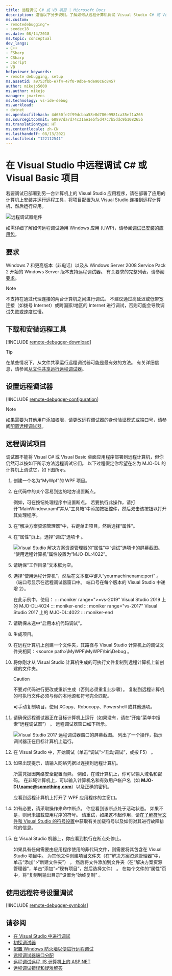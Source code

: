 ```yaml
---
title: 远程调试 C# 或 VB 项目 | Microsoft Docs
description: 遵循以下分步说明，了解如何从远程计算机调试 Visual Studio C# 或 Visual Basic 应用程序。
ms.custom:
- remotedebugging"=
- seodec18
ms.date: 08/14/2018
ms.topic: conceptual
dev_langs:
- C++
- FSharp
- CSharp
- JScript
- VB
helpviewer_keywords:
- remote debugging, setup
ms.assetid: a9753fbb-e7f4-47f0-9dbe-9de90c6c8457
author: mikejo5000
ms.author: mikejo
manager: jmartens
ms.technology: vs-ide-debug
ms.workload:
- dotnet
ms.openlocfilehash: 4d650fe2f99dcbaa58e0d786e9981ca35ef1a265
ms.sourcegitcommit: 68897da7d74c31ae1ebf5d47c7b5ddc9b108265b
ms.translationtype: HT
ms.contentlocale: zh-CN
ms.lasthandoff: 08/13/2021
ms.locfileid: "122112541"
---
```

# <a name="remote-debugging-a-c-or-visual-basic-project-in-visual-studio"></a>在 Visual Studio 中远程调试 C# 或 Visual Basic 项目
若要调试已部署到另一台计算机上的 Visual Studio 应用程序，请在部署了应用的计算机上安装并运行远程工具，将项目配置为从 Visual Studio 连接到远程计算机，然后运行应用。

![远程调试器组件](../debugger/media/remote-debugger-client-apps.png "Remote_debugger_components")

如需详细了解如何远程调试通用 Windows 应用 (UWP)，请参阅[调试已安装的应用包](debug-installed-app-package.md)。

## <a name="requirements"></a>要求

Windows 7 和更高版本（非电话）以及从 Windows Server 2008 Service Pack 2 开始的 Windows Server 版本支持远程调试器。 有关要求的完整列表，请参阅[要求](../debugger/remote-debugging.md#requirements_msvsmon)。

> [!NOTE]
> 不支持在通过代理连接的两台计算机之间进行调试。 不建议通过高延迟或低带宽连接（如拨号 Internet）或跨国家/地区的 Internet 进行调试，否则可能会导致调试失败或速度过慢。

## <a name="download-and-install-the-remote-tools"></a>下载和安装远程工具

[!INCLUDE [remote-debugger-download](../debugger/includes/remote-debugger-download.md)]

> [!TIP]
> 在某些情况下，从文件共享运行远程调试器可能是最有效的方法。 有关详细信息，请参阅[从文件共享运行远程调试器](../debugger/remote-debugging.md#fileshare_msvsmon)。

## <a name="set-up-the-remote-debugger"></a><a name="BKMK_setup"></a>设置远程调试器

[!INCLUDE [remote-debugger-configuration](../debugger/includes/remote-debugger-configuration.md)]

> [!NOTE]
> 如果需要为其他用户添加权限，请更改远程调试器的身份验证模式或端口号，请参阅[配置远程调试器](../debugger/remote-debugging.md#configure_msvsmon)。

## <a name="remote-debug-the-project"></a><a name="remote_csharp"></a> 远程调试项目
调试器不能将 Visual C# 或 Visual Basic 桌面应用程序部署到远程计算机，但你仍然可以按如下所示方法远程调试它们。 以下过程假定你希望在名为 MJO-DL 的计算机上调试它，如下图所示。

1. 创建一个名为“MyWpf”的 WPF 项目。

2. 在代码中的某个容易到达的地方设置断点。

    例如，可在按钮处理程序中设置断点。 若要执行此操作，请打开“MainWindow.xaml”并从“工具箱”中添加按钮控件，然后双击该按钮以打开其处理程序。

3. 在“解决方案资源管理器”中，右键单击项目，然后选择“属性”。

4. 在“属性”页上，选择"调试"选项卡 。

    ![Visual Studio 解决方案资源管理器的“属性”中“调试”选项卡的屏幕截图。 “使用远程计算机”属性设置为“MJO-DL:4022”。](../debugger/media/remotedebuggercsharp.png)

5. 请确保“工作目录”文本框为空。

6. 选择“使用远程计算机”，然后在文本框中键入“yourmachinename:port” 。 （端口号显示在远程调试器窗口中。 端口号在每个版本的 Visual Studio 中递增 2）。

    在此示例中，使用：
    ::: moniker range=">=vs-2019"
    Visual Studio 2019 上的 MJO-DL:4024
    ::: moniker-end
    ::: moniker range="vs-2017"
    Visual Studio 2017 上的 MJO-DL:4022
    ::: moniker-end

7. 请确保未选中“启用本机代码调试”。

8. 生成项目。

9. 在远程计算机上创建一个文件夹，其路径与 Visual Studio 计算机上的调试文件夹相同：\<source path>\MyWPF\MyWPF\bin\Debug 。

10. 将你刚才从 Visual Studio 计算机生成的可执行文件复制到远程计算机上新创建的文件夹。

    > [!CAUTION]
    > 不要对代码进行更改或重新生成（否则必须重复此步骤）。 复制到远程计算机的可执行文件必须与你的本地源和符号完全匹配。

    可手动复制项目，使用 XCopy、Robocopy、Powershell 或其他选项。

11. 请确保远程调试器正在目标计算机上运行（如果没有，请在“开始”菜单中搜索“远程调试器”） 。 远程调试器窗口如下所示。

     ![Visual Studio 2017 远程调试器窗口的屏幕截图。 列出了一个操作，指示调试器正在目标计算机上运行。](../debugger/media/remotedebuggerwindow.png)

12. 在 Visual Studio 中，开始调试（单击“调试”>“启动调试”，或按 F5） 。

13. 如果出现提示，请输入网络凭据以连接到远程计算机。

     所需凭据因网络安全配置而异。 例如，在域计算机上，你可以输入域名和密码。 在非域计算机上，可以输入计算机名和有效用户帐户名（如 <strong>MJO-DL\name@something.com</strong>）以及正确的密码。

     应看到远程计算机上打开了 WPF 应用程序的主窗口。

14. 如有必要，请采取操作来命中断点。 你应看到该断点处于活动状态。 如果不是，则尚未加载应用程序的符号。 请重试，如果这不起作用，请在[了解符号文件和 Visual Studio 的符号设置](https://devblogs.microsoft.com/devops/understanding-symbol-files-and-visual-studios-symbol-settings/)中获取有关加载符号以及如何对其进行故障排除的信息。

15. 在 Visual Studio 机器上，你应看到执行在断点处停止。

    如果具有任何需要由应用程序使用的非代码文件，则需要将其包含在 Visual Studio 项目中。 为其他文件创建项目文件夹（在“解决方案资源管理器”中，单击“添加”>“新建文件夹”） 。 然后将文件添加到文件夹（在“解决方案资源管理器”，单击“添加”>“现有项目”，然后选择文件） 。 在每个文件的“属性”页中，将“复制到输出目录”设置为“始终复制”  。

## <a name="set-up-debugging-with-remote-symbols"></a>使用远程符号设置调试

[!INCLUDE [remote-debugger-symbols](../debugger/includes/remote-debugger-symbols.md)]

## <a name="see-also"></a>请参阅
- [在 Visual Studio 中进行调试](../debugger/index.yml)
- [初探调试器](../debugger/debugger-feature-tour.md)
- [配置 Windows 防火墙以便进行远程调试](../debugger/configure-the-windows-firewall-for-remote-debugging.md)
- [远程调试器端口分配](../debugger/remote-debugger-port-assignments.md)
- [远程调试远程 IIS 计算机上的 ASP.NET](../debugger/remote-debugging-aspnet-on-a-remote-iis-computer.md)
- [远程调试错误和疑难解答](../debugger/remote-debugging-errors-and-troubleshooting.md)